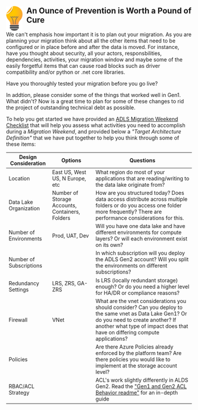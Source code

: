 ## <img src="../Assets/images/Asset268.png" alt="ADLS Migrations - Plan and Test" style="float: left; margin-right: 10px;" width="45px" />An Ounce of Prevention is Worth a Pound of Cure

We can't emphasis how important it is to plan out your migration. As you are planning your migration think about all the other items that need to be configured or in place before and after the data is moved. For instance, have you thought about security, all your actors, responsbilities, dependencies, activities, your migration window and maybe some of the easily forgetful items that can cause road blocks such as driver compatibility and/or python or .net core libraries.

Have you thoroughly tested your migration before you go live? 

In addtion, please consider some of the things that worked well in Gen1. What didn't? Now is a great time to plan for some of these changes to rid the project of outstanding technical debt as possible. 

To help you get started we have provided an [ADLS Migration Weekend Checklist](https://github.com/Azure/adlsgen1togen2migration/blob/main/2-Plan/ADLSMigrationWeekendChecklist.md) that will help you assess what activities you need to accomplish during a *Migration Weekend*, and provided below a *"Target Architecture Definition"* that we have put together to help you think through some of these items:


|Design Consideration  |Options  |Questions  |
|---------|---------|---------|
|Location               |East US, West US, N Europe, etc                  | What region do most of your applications that are reading/writing to the data lake originate from?                         |
|Data Lake Organization  |Number of Storage Accounts, Containers, Folders | How are you structured today? Does data access distribute across multiple folders or do you access one folder more frequently? There are performance considerations for this. |
|Number of Environments  | Prod, UAT, Dev                                 | Will you have one data lake and have different environments for compute layers? Or will each environment exist on its own? |
|Number of Subscriptions |                                                | In which subscription will you deploy the ADLS Gen2 account? Will you split the environments on different subscriptions?   |
|Redundancy Settings     |LRS, ZRS, GA-ZRS                                | Is LRS (locally redundant storage) enough? Or do you need a higher level for HA/DR or compliance reasons?                  |
|Firewall                | VNet                                           | What are the vnet considerations you should consider? Can you deploy to the same vnet as Data Lake Gen1? Or do you need to create another? If another what type of impact does that have on differing compute applications?           |
|Policies                |                                                | Are there Azure Policies already enforced by the platform team? Are there policies you would like to implement at the storage account level?         |
|RBAC/ACL Strategy       |                                                | ACL's work slightly differently in ALDS Gen2. Read the ["Gen1 and Gen2 ACL Behavior readme"](https://github.com/Azure/adlsgen1togen2migration/tree/main/1-Assess/ADLS%20Gen1%20and%20Gen2%20ACL%20Behavior) for an in-depth guide |